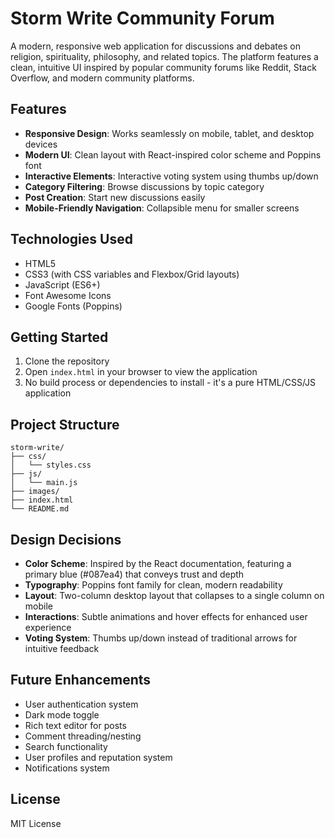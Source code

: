 # Storm Write Community Forum

A modern, responsive web application for discussions and debates on religion, spirituality, philosophy, and related topics. The platform features a clean, intuitive UI inspired by popular community forums like Reddit, Stack Overflow, and modern community platforms.

## Features

- **Responsive Design**: Works seamlessly on mobile, tablet, and desktop devices
- **Modern UI**: Clean layout with React-inspired color scheme and Poppins font
- **Interactive Elements**: Interactive voting system using thumbs up/down
- **Category Filtering**: Browse discussions by topic category
- **Post Creation**: Start new discussions easily
- **Mobile-Friendly Navigation**: Collapsible menu for smaller screens

## Technologies Used

- HTML5
- CSS3 (with CSS variables and Flexbox/Grid layouts)
- JavaScript (ES6+)
- Font Awesome Icons
- Google Fonts (Poppins)

## Getting Started

1. Clone the repository
2. Open `index.html` in your browser to view the application
3. No build process or dependencies to install - it's a pure HTML/CSS/JS application

## Project Structure

```
storm-write/
├── css/
│   └── styles.css
├── js/
│   └── main.js
├── images/
├── index.html
└── README.md
```

## Design Decisions

- **Color Scheme**: Inspired by the React documentation, featuring a primary blue (#087ea4) that conveys trust and depth
- **Typography**: Poppins font family for clean, modern readability
- **Layout**: Two-column desktop layout that collapses to a single column on mobile
- **Interactions**: Subtle animations and hover effects for enhanced user experience
- **Voting System**: Thumbs up/down instead of traditional arrows for intuitive feedback

## Future Enhancements

- User authentication system
- Dark mode toggle
- Rich text editor for posts
- Comment threading/nesting
- Search functionality
- User profiles and reputation system
- Notifications system

## License

MIT License 